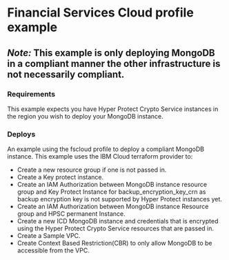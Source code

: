 # Financial Services Cloud profile example

## *Note:* This example is only deploying MongoDB in a compliant manner the other infrastructure is not necessarily compliant.

### Requirements
This example expects you have Hyper Protect Crypto Service instances in the region you wish to deploy your MongoDB instance.

### Deploys
An example using the fscloud profile to deploy a compliant MongoDB instance. This example uses the IBM Cloud terraform provider to:

- Create a new resource group if one is not passed in.
- Create a Key protect instance.
- Create an IAM Authorization between MongoDB instance resource group and Key Protect Instance for backup_encryption_key_crn as backup encryption key is not supported by Hyper Protect instances yet.
- Create an IAM Authorization between MongoDB instance Resource group and HPSC permanent Instance.
- Create a new ICD MongoDB instance and credentials that is encrypted using the Hyper Protect Crypto Service resources that are passed in.
- Create a Sample VPC.
- Create Context Based Restriction(CBR) to only allow MongoDB to be accessible from the VPC.
